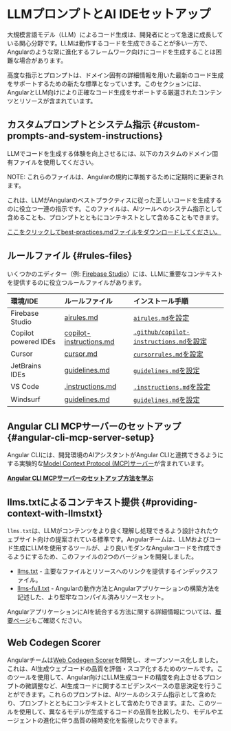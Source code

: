 # LLMプロンプトとAI IDEセットアップ
大規模言語モデル（LLM）によるコード生成は、開発者にとって急速に成長している関心分野です。LLMは動作するコードを生成できることが多い一方で、Angularのような常に進化するフレームワーク向けにコードを生成することは困難な場合があります。

高度な指示とプロンプトは、ドメイン固有の詳細情報を用いた最新のコード生成をサポートするための新たな標準となっています。このセクションには、AngularとLLM向けにより正確なコード生成をサポートする厳選されたコンテンツとリソースが含まれています。

## カスタムプロンプトとシステム指示 {#custom-prompts-and-system-instructions}
LLMでコードを生成する体験を向上させるには、以下のカスタムのドメイン固有ファイルを使用してください。

NOTE: これらのファイルは、Angularの規約に準拠するために定期的に更新されます。

これは、LLMがAngularのベストプラクティスに従った正しいコードを生成するのに役立つ一連の指示です。このファイルは、AIツールへのシステム指示として含めることも、プロンプトとともにコンテキストとして含めることもできます。

<docs-code language="md" path="adev/src/context/best-practices.md" class="compact"/>

<a download href="/assets/context/best-practices.md" target="_blank">ここをクリックしてbest-practices.mdファイルをダウンロードしてください。</a>

## ルールファイル {#rules-files}
いくつかのエディター（例: <a href="https://studio.firebase.google.com?utm_source=adev&utm_medium=website&utm_campaign=BUILD_WITH_AI_ANGULAR&utm_term=angular_devrel&utm_content=build_with_ai_angular_firebase_studio">Firebase Studio</a>）には、LLMに重要なコンテキストを提供するのに役立つルールファイルがあります。

| 環境/IDE        | ルールファイル                                                  | インストール手順                                                                                                 |
|:----------------|:----------------------------------------------------------------|:-----------------------------------------------------------------------------------------------------------------------|
| Firebase Studio | <a download href="/assets/context/airules.md" target="_blank">airules.md</a>    | <a href="https://firebase.google.com/docs/studio/set-up-gemini#custom-instructions">`airules.md`を設定</a>         |
| Copilot powered IDEs | <a download="copilot-instructions.md" href="/assets/context/guidelines.md" target="_blank">copilot-instructions.md</a>  | <a href="https://code.visualstudio.com/docs/copilot/copilot-customization#_custom-instructions" target="_blank">`.github/copilot-instructions.md`を設定</a> |
| Cursor          | <a download href="/assets/context/angular-20.mdc" target="_blank">cursor.md</a> | <a href="https://docs.cursor.com/context/rules" target="_blank">`cursorrules.md`を設定</a>                         |
| JetBrains IDEs  | <a download href="/assets/context/guidelines.md" target="_blank">guidelines.md</a>  | <a href="https://www.jetbrains.com/help/junie/customize-guidelines.html" target="_blank">`guidelines.md`を設定</a> |
| VS Code | <a download=".instructions.md" href="/assets/context/guidelines.md" target="_blank">.instructions.md</a>  | <a href="https://code.visualstudio.com/docs/copilot/copilot-customization#_custom-instructions" target="_blank">`.instructions.md`を設定</a> |
| Windsurf | <a download href="/assets/context/guidelines.md" target="_blank">guidelines.md</a>  | <a href="https://docs.windsurf.com/windsurf/cascade/memories#rules" target="_blank">`guidelines.md`を設定</a> |

## Angular CLI MCPサーバーのセットアップ {#angular-cli-mcp-server-setup}
Angular CLIには、開発環境のAIアシスタントがAngular CLIと連携できるようにする実験的な[Model Context Protocol (MCP)サーバー](https://modelcontextprotocol.io/)が含まれています。

[**Angular CLI MCPサーバーのセットアップ方法を学ぶ**](/ai/mcp)

## llms.txtによるコンテキスト提供 {#providing-context-with-llmstxt}
`llms.txt`は、LLMがコンテンツをより良く理解し処理できるよう設計されたウェブサイト向けの提案されている標準です。Angularチームは、LLMおよびコード生成にLLMを使用するツールが、より良いモダンなAngularコードを作成できるようにするため、このファイルの2つのバージョンを開発しました。


* <a href="/llms.txt" target="_blank">llms.txt</a> - 主要なファイルとリソースへのリンクを提供するインデックスファイル。
* <a href="/context/llm-files/llms-full.txt" target="_blank">llms-full.txt</a> - Angularの動作方法とAngularアプリケーションの構築方法を記述した、より堅牢なコンパイル済みリソースセット。

AngularアプリケーションにAIを統合する方法に関する詳細情報については、[概要ページ](/ai)もご確認ください。

## Web Codegen Scorer
Angularチームは[Web Codegen Scorer](https://github.com/angular/web-codegen-scorer)を開発し、オープンソース化しました。これは、AI生成ウェブコードの品質を評価・スコア化するためのツールです。このツールを使用して、Angular向けにLLM生成コードの精度を向上させるプロンプトの微調整など、AI生成コードに関するエビデンスベースの意思決定を行うことができます。これらのプロンプトは、AIツールのシステム指示として含めたり、プロンプトとともにコンテキストとして含めたりできます。また、このツールを使用して、異なるモデルが生成するコードの品質を比較したり、モデルやエージェントの進化に伴う品質の経時変化を監視したりできます。
